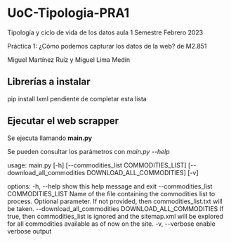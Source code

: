 # UoC-Tipologia-PRA1
Tipología y ciclo de vida de los datos aula 1
Semestre Febrero 2023

Práctica 1: ¿Cómo podemos capturar los datos de la web? de M2.851

Miguel Martínez Ruíz y Miguel Lima Medín

## Librerías a instalar
pip install lxml
pendiente de completar esta lista

## Ejecutar el web scrapper
Se ejecuta llamando **main.py**

Se pueden consultar los parámetros con _main.py --help_

usage: main.py [-h] [--commodities_list COMMODITIES_LIST] [--download_all_commodities DOWNLOAD_ALL_COMMODITIES] [-v]

options:
  -h, --help            show this help message and exit
  --commodities_list COMMODITIES_LIST
                        Name of the file containing the commodities list to process. Optional parameter. If not
                        provided, then commodities_list.txt will be taken.
  --download_all_commodities DOWNLOAD_ALL_COMMODITIES
                        If true, then commodities_list is ignored and the sitemap.xml will be explored for all
                        commodities available as of now on the site.
  -v, --verbose         enable verbose output
